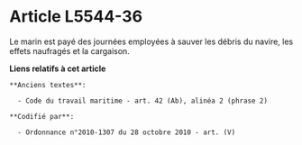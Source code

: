 # Article L5544-36

Le marin est payé des journées employées à sauver les débris du navire, les effets naufragés et la cargaison.

**Liens relatifs à cet article**

	**Anciens textes**:

	  - Code du travail maritime - art. 42 (Ab), alinéa 2 (phrase 2)

	**Codifié par**:

	  - Ordonnance n°2010-1307 du 28 octobre 2010 - art. (V)
